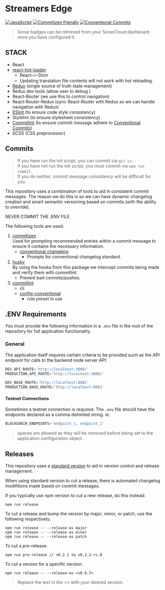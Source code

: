 # Streamers Edge

[![JavaScript](https://img.shields.io/badge/</>-JavaScript-blue.svg)](https://developer.mozilla.org/en-US/docs/Web/JavaScript) [![Commitizen friendly](https://img.shields.io/badge/commitizen-friendly-brightgreen.svg)](http://commitizen.github.io/cz-cli/) [![Conventional Commits](https://img.shields.io/badge/Conventional%20Commits-1.0.0-blue.svg)](https://conventionalcommits.org)

> Sonar badges can be retrieved from your SonarCloud dashboard once you have configured it.

## STACK

- React
- [react-hot-loader](https://www.npmjs.com/package/react-hot-loader)
  - React-🔥-Dom
  - Updating translation file contents will not work with hot reloading.
- [Redux](https://redux.js.org/) (single source of truth state management)
- Redux dev tools (allow user to debug )
- React-Router (we use this to control navigation)
- React-Router-Redux (sync React-Router with Redux so we can handle navigation with Redux)
- [ESlint](https://eslint.org/) (to ensure code style consistency)
- Stylelint (to ensure stylesheet consistency)
- [Commitlint](https://www.npmjs.com/package/@commitlint/cli) (to ensure commit message adhere to [Conventional Commits](https://www.conventionalcommits.org))
- SCSS (CSS preprocessor)

## Commits

> If you have run the init script, you can commit via `git cz`.  
> If you have not run the init script, you must commit via `npm run commit`.  
> If you do neither, commit message consistency will be difficult for you.

This repository uses a combination of tools to aid in consistent commit messages. The reason we do this is so we can have dynamic changelog creation and smart semantic versioning based on commits (with the ability to override).

NEVER COMMIT THE .ENV FILE

The following tools are used:

1. [commitizen](https://www.npmjs.com/package/commitizen)  
   Used for prompting recommended entries within a commit message to ensure it contains the necessary information.
   - [conventional changelog](https://www.npmjs.com/package/cz-conventional-changelog)  
     - Prompts for conventional changelog standard.
2. [husky](https://www.npmjs.com/package/husky)  
   By using the hooks from this package we intercept commits being made and verify them with commitlint.
   - Prevent bad commits/pushes.
3. [commitlint](https://www.npmjs.com/package/@commitlint/cli)
   - cli
   - [config-conventional](https://www.npmjs.com/package/@commitlint/config-conventional)
     - rule preset in use

## .ENV Requirements

You must provide the following information in a `.env` file in the root of the repository for full application functionality.

### General

The application itself requires certain criteria to be provided such as the API endpoint for calls to the backend node server API:

```js
DEV_API_ROUTE='http://localhost:3000/'
PRODUCTION_API_ROUTE='http://localhost:3000/'

DEV_BASE_ROUTE='http://localhost:8082'
PRODUCTION_BASE_ROUTE='http://localhost:8082'
```

#### Testnet Connections

Sometimes a testnet connection is required. The `.env` file should have the endpoints declared as a comma delimited string.
ie:

```js
BLOCKCHAIN_ENDPOINTS='endpoint_1, endpoint_2'
```

> spaces are allowed as they will be removed before being set to the application configuration object.


## Releases

This repository uses a [standard version](https://www.npmjs.com/package/standard-version) to aid in version control and release management.

When using standard version to cut a release, there is automated changelog modifitions made based on commit messages.

If you typically use npm version to cut a new release, do this instead:

```shell
npm run release
```

To cut a release and bump the version by major, minor, or patch, use the following respectively:  

```shell
npm run release -- --release-as major
npm run release -- --release-as minor
npm run release -- --release-as patch
```

To cut a pre-release:

```shell
npm run pre-release // v0.2.1 to v0.2.2-rc.0
```

To cut a version for a specific version:

```shell
npm run release -- --release-as <v0.6.7>
```

> Replace the text in the <> with your desired version.

